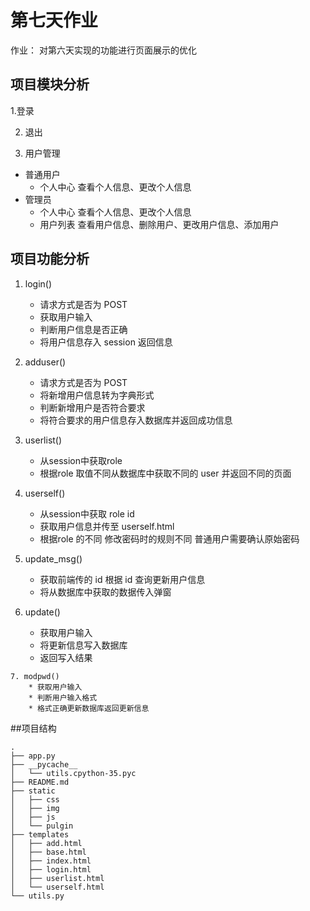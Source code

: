 # 第七天作业

作业：
    对第六天实现的功能进行页面展示的优化

## 项目模块分析

1.登录

2. 退出

3. 用户管理
  - 普通用户
    * 个人中心
       查看个人信息、更改个人信息
  - 管理员
     * 个人中心
        查看个人信息、更改个人信息
     * 用户列表
       查看用户信息、删除用户、更改用户信息、添加用户

## 项目功能分析
1. login()
   * 请求方式是否为 POST
   * 获取用户输入
   * 判断用户信息是否正确
   * 将用户信息存入 session 返回信息

 2. adduser()
       * 请求方式是否为 POST
       * 将新增用户信息转为字典形式
       * 判断新增用户是否符合要求
       * 将符合要求的用户信息存入数据库并返回成功信息

 3. userlist()
       * 从session中获取role
       * 根据role 取值不同从数据库中获取不同的 user 并返回不同的页面

  4. userself()
        * 从session中获取 role id
        * 获取用户信息并传至 userself.html
        * 根据role 的不同 修改密码时的规则不同 普通用户需要确认原始密码

   5. update_msg()
        * 获取前端传的 id 根据 id 查询更新用户信息
        * 将从数据库中获取的数据传入弹窗

   6. update()
        * 获取用户输入
        * 将更新信息写入数据库
        * 返回写入结果

    7. modpwd()
        * 获取用户输入
        * 判断用户输入格式
        * 格式正确更新数据库返回更新信息

##项目结构
```
.
├── app.py
├── __pycache__
│   └── utils.cpython-35.pyc
├── README.md
├── static
│   ├── css
│   ├── img
│   ├── js
│   └── pulgin
├── templates
│   ├── add.html
│   ├── base.html
│   ├── index.html
│   ├── login.html
│   ├── userlist.html
│   └── userself.html
└── utils.py
```

